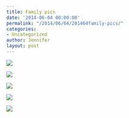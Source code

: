 ```yaml
---
title: Family pics
date: '2014-06-04 00:00:00'
permalink: "/2014/06/04/201464family-pics/"
categories:
- Uncategorized
author: Jennifer
layout: post
---
```


![](http://static1.squarespace.com/static/50db6bb3e4b015296cd43789/50dfa5b1e4b0dc6320e0b5ea/538f948de4b05bdda222c08d/1401918617343/iphone-20140604174842-0.jpg)

![](http://static1.squarespace.com/static/50db6bb3e4b015296cd43789/50dfa5b1e4b0dc6320e0b5ea/538f948ee4b05bdda222c08f/1401918615311/iphone-20140604174842-1.jpg)

![](http://static1.squarespace.com/static/50db6bb3e4b015296cd43789/50dfa5b1e4b0dc6320e0b5ea/538f948fe4b05bdda222c092/1401918622178/iphone-20140604174842-2.jpg)

![](http://static1.squarespace.com/static/50db6bb3e4b015296cd43789/50dfa5b1e4b0dc6320e0b5ea/538f9491e4b05bdda222c0a6/1401918615276/iphone-20140604174842-3.jpg)

![](http://static1.squarespace.com/static/50db6bb3e4b015296cd43789/50dfa5b1e4b0dc6320e0b5ea/538f9491e4b05bdda222c0a8/1401918617382/iphone-20140604174842-4.jpg)
